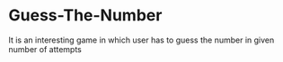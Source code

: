 # Guess-The-Number
It is an interesting game in which user has to guess the number in given number of attempts
